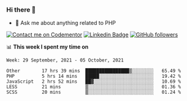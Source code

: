 ### Hi there 👋

<!--
**mustafaculban/mustafaculban** is a ✨ _special_ ✨ repository because its `README.md` (this file) appears on your GitHub profile.

Here are some ideas to get you started:

- 🌱 I’m currently learning ...
- 👯 I’m looking to collaborate on ...
- 🤔 I’m looking for help with ...
- 📫 How to reach me: ...
- 😄 Pronouns: ...
- ⚡ Fun fact: ...

-->
- 💬 Ask me about anything related to PHP

[![Contact me on Codementor](https://www.codementor.io/m-badges/karamusluk/book-session.svg)](https://www.codementor.io/@karamusluk?refer=badge)
[![Linkedin Badge](https://img.shields.io/badge/-Mustafa%20Culban-blue?style=social&logo=Linkedin&logoColor=blue&link=https://www.linkedin.com/in/mustafaculban/)](https://www.linkedin.com/in/mustafaculban/) 
[![GitHub followers](https://img.shields.io/github/followers/karamusluk?label=Follow&style=social)](https://github.com/karamusluk/?tab=follow)


📊 **This week I spent my time on**
<!--START_SECTION:waka-->
```text
Week: 29 September, 2021 - 05 October, 2021

Other        17 hrs 39 mins  ████████████████▒░░░░░░░░   65.49 % 
PHP          5 hrs 14 mins   █████░░░░░░░░░░░░░░░░░░░░   19.42 % 
JavaScript   2 hrs 52 mins   ██▓░░░░░░░░░░░░░░░░░░░░░░   10.69 % 
LESS         21 mins         ▒░░░░░░░░░░░░░░░░░░░░░░░░   01.36 % 
SCSS         20 mins         ▒░░░░░░░░░░░░░░░░░░░░░░░░   01.24 % 
```
<!--END_SECTION:waka-->

